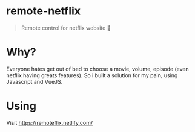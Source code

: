 # remote-netflix
> Remote control for netflix website 🍿

# Why?
Everyone hates get out of bed to choose a movie, volume, episode (even netflix having greats features). So i built a solution for my pain, using Javascript and VueJS.

# Using
Visit https://remoteflix.netlify.com/
